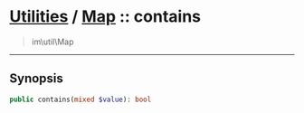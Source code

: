# [Utilities](util.md) / [Map](util-Map.md) :: contains
 > im\util\Map
____

## Synopsis
```php
public contains(mixed $value): bool
```
